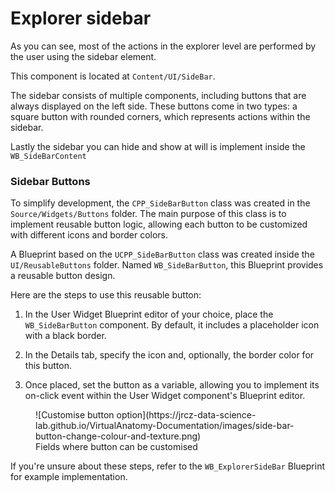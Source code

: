 # Explorer sidebar

As you can see, most of the actions in the explorer level are performed by the user using the sidebar element.

This component is located at `Content/UI/SideBar`.

The sidebar consists of multiple components, including buttons that are always displayed on the left side. These buttons come in two types: a square button with rounded corners, which represents actions within the sidebar.

Lastly the sidebar you can hide and show at will is implement inside the `WB_SideBarContent`

### Sidebar Buttons

To simplify development, the `CPP_SideBarButton` class was created in the `Source/Widgets/Buttons` folder. The main purpose of this class is to implement reusable button logic, allowing each button to be customized with different icons and border colors.

A Blueprint based on the `UCPP_SideBarButton` class was created inside the `UI/ReusableButtons` folder. Named `WB_SideBarButton`, this Blueprint provides a reusable button design.

Here are the steps to use this reusable button:

1. In the User Widget Blueprint editor of your choice, place the `WB_SideBarButton` component. By default, it includes a placeholder icon with a black border.

2. In the Details tab, specify the icon and, optionally, the border color for this button.

3. Once placed, set the button as a variable, allowing you to implement its on-click event within the User Widget component's Blueprint editor.

<figure markdown="span">
  ![Customise button option](https://jrcz-data-science-lab.github.io/VirtualAnatomy-Documentation/images/side-bar-button-change-colour-and-texture.png) <figcaption>Fields where button can be customised</figcaption>
</figure>

If you're unsure about these steps, refer to the `WB_ExplorerSideBar` Blueprint for example implementation.
